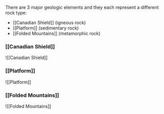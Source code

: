 There are 3 major geologic elements and they each represent a different rock type:
- [[Canadian Shield]] (igneous rock)
- [[Platform]] (sedimentary rock)
- [[Folded Mountains]] (metamorphic rock)

### [[Canadian Shield]]
![[Canadian Shield]]

### [[Platform]]
![[Platform]]

### [[Folded Mountains]]
![[Folded Mountains]]
